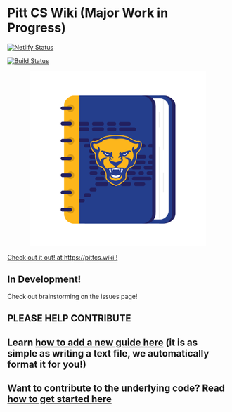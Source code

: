 # Pitt CS Wiki (Major Work in Progress)

[![Netlify Status](https://api.netlify.com/api/v1/badges/414d5550-2260-420c-ad71-7efab98f99e0/deploy-status)](https://app.netlify.com/sites/pittcswiki/deploys)

[![Build Status](https://travis-ci.com/PittCSWiki/pittcswiki.svg?branch=master)](https://travis-ci.com/PittCSWiki/pittcswiki)

<div align="center">
  <a href="https://pittcswiki.netlify.com/">
    <img src="src/images/logo.svg" alt="Pitt CS Wiki" width="400">
  </a>
  <br>
</div>

[Check out it out! at https://pittcs.wiki !](https://pittcs.wiki)

## In Development!

Check out brainstorming on the issues page!

## PLEASE HELP CONTRIBUTE

## Learn [how to add a new guide here](docs/how-to-write-a-good-guide.md) (it is as simple as writing a text file, we automatically format it for you!)

## Want to contribute to the underlying code? Read [how to get started here](docs/setup-dev.md)
